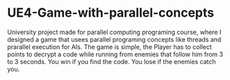 # UE4-Game-with-parallel-concepts

University project made for parallel computing programing course, where I designed a game that usees parallel programing concepts like threads and prarallel execution for AIs.
The game is simple, the Player has to collect points to decrypt a code while running from enemies that follow him from 3 to 3 seconds.
You win if you find the code.
You lose if the enemies catch you.
